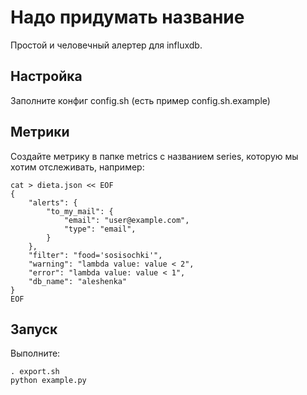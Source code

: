 # Надо придумать название

Простой и человечный алертер для influxdb.

## Настройка

Заполните конфиг config.sh (есть пример config.sh.example)

## Метрики

Создайте метрику в папке metrics с названием series, которую мы хотим отслеживать, например:


	cat > dieta.json << EOF
	{
		"alerts": {
			"to_my_mail": {
				"email": "user@example.com",
				"type": "email",
			}
		},
		"filter": "food='sosisochki'",
		"warning": "lambda value: value < 2",
		"error": "lambda value: value < 1",
		"db_name": "aleshenka"
	}
	EOF

## Запуск

Выполните:

	. export.sh
	python example.py
